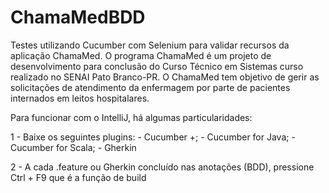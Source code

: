 # ChamaMedBDD

Testes utilizando Cucumber com Selenium para validar recursos da aplicação ChamaMed.
O programa ChamaMed é um projeto de desenvolvimento para conclusão do Curso Técnico em Sistemas curso realizado no SENAI Pato Branco-PR. O ChamaMed tem objetivo de gerir as solicitações de atendimento da enfermagem por parte de pacientes internados em leitos hospitalares.

Para funcionar com o IntelliJ, há algumas particularidades:

1 - Baixe os seguintes plugins:
	- Cucumber +;
	- Cucumber for Java;
	- Cucumber for Scala;
	- Gherkin

2 - A cada .feature ou Gherkin concluído nas anotações (BDD), pressione Ctrl + F9 que é a função de build
